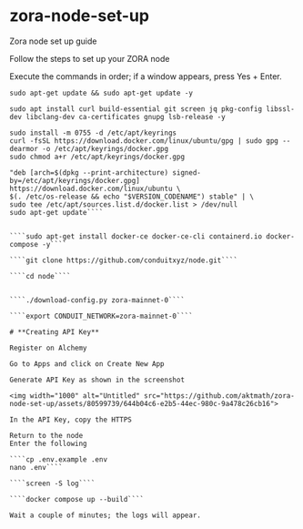 # zora-node-set-up
Zora node set up guide

Follow the steps to set up your ZORA node

Execute the commands in order; if a window appears, press Yes + Enter.

````sudo apt-get update && sudo apt-get update -y````

````sudo apt install curl build-essential git screen jq pkg-config libssl-dev libclang-dev ca-certificates gnupg lsb-release -y````

````
sudo install -m 0755 -d /etc/apt/keyrings
curl -fsSL https://download.docker.com/linux/ubuntu/gpg | sudo gpg --dearmor -o /etc/apt/keyrings/docker.gpg
sudo chmod a+r /etc/apt/keyrings/docker.gpg
````

````echo \
"deb [arch=$(dpkg --print-architecture) signed-by=/etc/apt/keyrings/docker.gpg] https://download.docker.com/linux/ubuntu \
$(. /etc/os-release && echo "$VERSION_CODENAME") stable" | \
sudo tee /etc/apt/sources.list.d/docker.list > /dev/null
sudo apt-get update````


````sudo apt-get install docker-ce docker-ce-cli containerd.io docker-compose -y````

````git clone https://github.com/conduitxyz/node.git````

````cd node````


````./download-config.py zora-mainnet-0````

````export CONDUIT_NETWORK=zora-mainnet-0````

# **Creating API Key**

Register on Alchemy

Go to Apps and click on Create New App

Generate API Key as shown in the screenshot

<img width="1000" alt="Untitled" src="https://github.com/aktmath/zora-node-set-up/assets/80599739/644b04c6-e2b5-44ec-980c-9a478c26cb16">

In the API Key, copy the HTTPS

Return to the node
Enter the following

````cp .env.example .env
nano .env````

````screen -S log````

````docker compose up --build````

Wait a couple of minutes; the logs will appear.


